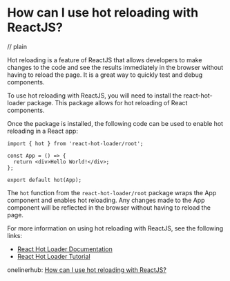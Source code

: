 # How can I use hot reloading with ReactJS?
// plain

Hot reloading is a feature of ReactJS that allows developers to make changes to the code and see the results immediately in the browser without having to reload the page. It is a great way to quickly test and debug components.

To use hot reloading with ReactJS, you will need to install the react-hot-loader package. This package allows for hot reloading of React components.

Once the package is installed, the following code can be used to enable hot reloading in a React app:

```
import { hot } from 'react-hot-loader/root';

const App = () => {
  return <div>Hello World!</div>;
};

export default hot(App);
```

The `hot` function from the `react-hot-loader/root` package wraps the App component and enables hot reloading. Any changes made to the App component will be reflected in the browser without having to reload the page.

For more information on using hot reloading with ReactJS, see the following links:

- [React Hot Loader Documentation](https://github.com/gaearon/react-hot-loader)
- [React Hot Loader Tutorial](https://www.robinwieruch.de/react-hot-loader)

onelinerhub: [How can I use hot reloading with ReactJS?](https://onelinerhub.com/reactjs/how-can-i-use-hot-reloading-with-reactjs)